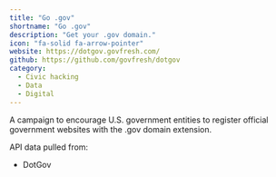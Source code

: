 ```yaml
---
title: "Go .gov"
shortname: "Go .gov"
description: "Get your .gov domain."
icon: "fa-solid fa-arrow-pointer"
website: https://dotgov.govfresh.com/
github: https://github.com/govfresh/dotgov
category:
  - Civic hacking
  - Data
  - Digital
---
```


A campaign to encourage U.S. government entities to register official government websites with the .gov domain extension.

API data pulled from:

* DotGov
